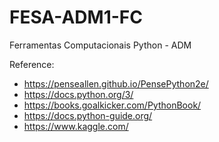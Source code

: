 # FESA-ADM1-FC
Ferramentas Computacionais Python - ADM

Reference:

- https://penseallen.github.io/PensePython2e/
- https://docs.python.org/3/
- https://books.goalkicker.com/PythonBook/
- https://docs.python-guide.org/
- https://www.kaggle.com/
